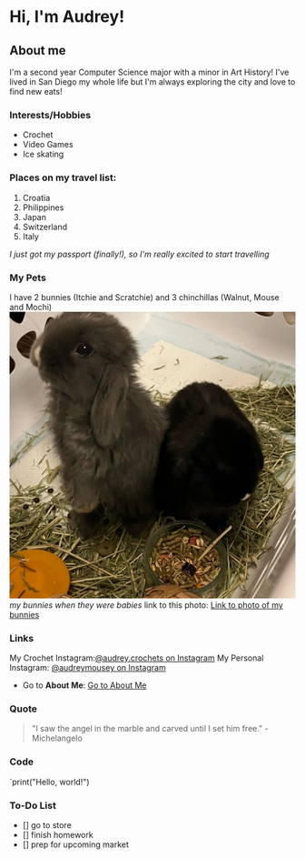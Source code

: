 # Hi, I'm Audrey!

## About me

I'm a second year Computer Science major with a minor in Art History! I've lived in San Diego my whole life but I'm always exploring the city and love to find new eats!


### Interests/Hobbies
- Crochet
- Video Games
- Ice skating

### Places on my travel list:
1. Croatia
2. Philippines
3. Japan
4. Switzerland
5. Italy

*I just got my passport (finally!), so I'm really excited to start travelling*

### My Pets
I have 2 bunnies (Itchie and Scratchie) and 3 chinchillas (Walnut, Mouse and Mochi)
![A picture of my bunnies when they were babies](./bunnies.jpeg)
*my bunnies when they were babies*
link to this photo:
[Link to photo of my bunnies](./bunnies.jpeg)

### Links
My Crochet Instagram:[@audrey.crochets on Instagram](https://instagram.com/audrey.crochets)
My Personal Instagram: [@audreymousey on Instagram](https://instagram,com/audreymousey)

- Go to **About Me**: [Go to About Me](#about-me)

### Quote
> "I saw the angel in the marble and carved until I set him free." -Michelangelo

### Code
`print("Hello, world!")

### To-Do List
- [] go to store
- [] finish homework
- [] prep for upcoming market
